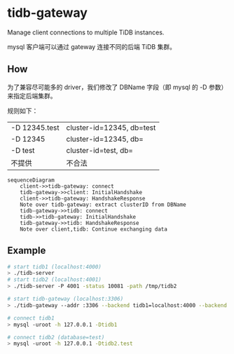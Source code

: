# tidb-gateway

Manage client connections to multiple TiDB instances.

mysql 客户端可以通过 gateway 连接不同的后端 TiDB 集群。

## How

为了兼容尽可能多的 driver，我们修改了 DBName 字段（即 mysql 的 -D 参数）来指定后端集群。

规则如下：

|||
|---|---|
|-D 12345.test|cluster-id=12345, db=test|
|-D 12345|cluster-id=12345, db=|
|-D test|cluster-id=test, db=|
|不提供|不合法|

```mermaid
sequenceDiagram
    client->>tidb-gateway: connect
    tidb-gateway->>client: InitialHandshake
    client->>tidb-gateway: HandshakeResponse
    Note over tidb-gateway: extract clusterID from DBName
    tidb-gateway->>tidb: connect
    tidb->>tidb-gateway: InitialHandshake
    tidb-gateway->>tidb: HandshakeResponse
    Note over client,tidb: Continue exchanging data
```

## Example

```bash
# start tidb1 (localhost:4000)
> ./tidb-server
# start tidb2 (localhost:4001)
> ./tidb-server -P 4001 -status 10081 -path /tmp/tidb2

# start tidb-gateway (localhost:3306)
> ./tidb-gateway --addr :3306 --backend tidb1=localhost:4000 --backend tidb2=localhost:4001

# connect tidb1
> mysql -uroot -h 127.0.0.1 -Dtidb1

# connect tidb2 (database=test)
> mysql -uroot -h 127.0.0.1 -Dtidb2.test
```
